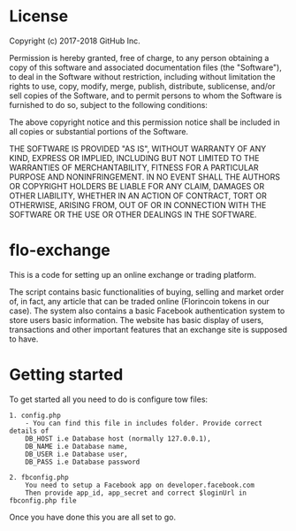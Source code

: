 # License

Copyright (c) 2017-2018 GitHub Inc.

Permission is hereby granted, free of charge, to any person obtaining a copy of this software and associated documentation
files (the "Software"), to deal in the Software without restriction, including without limitation the rights to use, copy,
modify, merge, publish, distribute, sublicense, and/or sell copies of the Software, and to permit persons to whom the Software
is furnished to do so, subject to the following conditions:

The above copyright notice and this permission notice shall be included in all copies or substantial portions of the Software.

THE SOFTWARE IS PROVIDED "AS IS", WITHOUT WARRANTY OF ANY KIND, EXPRESS OR IMPLIED, INCLUDING BUT NOT LIMITED TO THE WARRANTIES
OF MERCHANTABILITY, FITNESS FOR A PARTICULAR PURPOSE AND NONINFRINGEMENT. IN NO EVENT SHALL THE AUTHORS OR COPYRIGHT HOLDERS BE
LIABLE FOR ANY CLAIM, DAMAGES OR OTHER LIABILITY, WHETHER IN AN ACTION OF CONTRACT, TORT OR OTHERWISE, ARISING FROM, OUT OF OR
IN CONNECTION WITH THE SOFTWARE OR THE USE OR OTHER DEALINGS IN THE SOFTWARE.



# flo-exchange

This is a code for setting up an online exchange or trading platform.  

The script contains basic functionalities of buying, selling and market order of, in fact, any article that can be traded online
(Florincoin tokens in our case). The system also contains a basic Facebook authentication system to store users basic information.
The website has basic display of users, transactions and other important features that an exchange site
is supposed to have.

# Getting started

To get started all you need to do is configure tow files:

	1. config.php
		- You can find this file in includes folder. Provide correct details of
		DB_HOST i.e Database host (normally 127.0.0.1),
		DB_NAME i.e Database name,
		DB_USER i.e Database user,
		DB_PASS i.e Database password

	2. fbconfig.php
		You need to setup a Facebook app on developer.facebook.com
		Then provide app_id, app_secret and correct $loginUrl in fbconfig.php file


Once you have done this you are all set to go.
